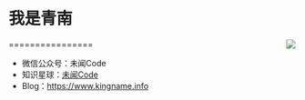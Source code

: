 # 我是青南

<img align="right" src="https://github-readme-stats.vercel.app/api?username=kingname&show_icons=true&icon_color=CE1D2D&text_color=718096&bg_color=ffffff&hide_title=true" />

================
* 微信公众号：未闻Code 
* 知识星球：[未闻Code](https://t.zsxq.com/03zBeAeAe)
* Blog：https://www.kingname.info
